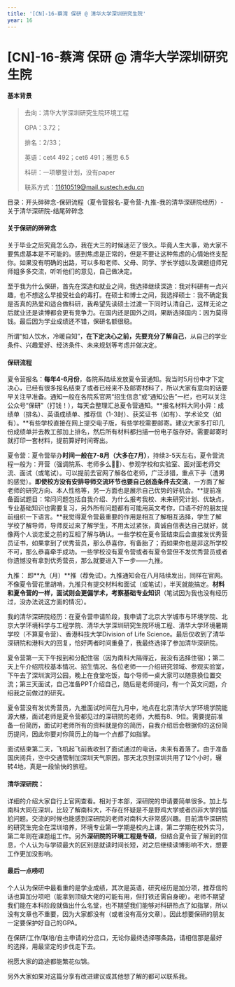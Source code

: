 ```yaml
---
title: '[CN]-16-蔡湾 保研 @ 清华大学深圳研究生院'
year: 16
---
```


# [CN]-16-蔡湾 保研 @ 清华大学深圳研究生院

#### 基本背景



> 去向：清华大学深圳研究生院环境工程
>
> GPA：3.72；
>
> 排名：2/33；
>
> 英语：cet4 492；cet6 491；雅思 6.5
>
> 科研：一项攀登计划，没有paper
>
> 联系方式：11610519@mail.sustech.edu.cn

目录：开头碎碎念-保研流程（夏令营报名-夏令营-九推-我的清华深研院经历）-关于清华深研院-结尾碎碎念

#### 关于保研的碎碎念

关于毕业之后究竟怎么办，我在大三的时候迷茫了很久。毕竟人生大事，劝大家不要焦虑基本是不可能的。感到焦虑是正常的，但是不要让这种焦虑的心情始终支配你。如果没有明确的出路，可以多和老师、父母、同学、学长学姐以及课题组师兄师姐多多交流，听听他们的意见，自己做决定。

至于我为什么保研，首先在深造和就业之间，我选择继续深造：我对科研有一点兴趣，也不想这么早接受社会的毒打。在硕士和博士之间，我选择硕士：我不确定我是否真的热爱和适合做科研，我希望先读硕士过渡一下同时认清自己，这样无论之后就业还是读博都会更有竞争力。在国内还是国外之间，果断选择国内：因为莫得钱。最后因为学业成绩还不错，保研名额很稳。

所谓“如人饮水，冷暖自知”，**在下定决心之前，先要充分了解自己**，从自己的学业条件、兴趣爱好、经济条件、未来规划等考虑并做决定。

#### 保研流程

夏令营报名：**每年4-6月份**，各院系陆续发放夏令营通知。我当时5月份中才下定决心，已经有很多报名结束了或者已经来不及邮寄材料了，所以大家有意向的话要早关注早准备。通知一般在各院系官网“招生信息”或“通知公告”一栏，也可以关注公众号“保研”（打钱！），每天会整理汇总夏令营通知。**报名材料大同小异：成绩单（排名）、英语成绩单、推荐信（1-3封）、获奖证书（如有）、学术论文（如有）。**有些学校直接在网上提交电子版，有些学校需要邮寄。建议大家多打印几份成绩单并去教工部加上排名，然后所有材料都扫描一份电子版存好。需要邮寄时就打印一套材料，提前算好时间寄出。

夏令营：夏令营举办**时间一般在7-8月（大多在7月）**，持续3-5天左右。夏令营流程一般为：开营（强调院系、老师多么🐂🍺）、参观学校和实验室、面对面老师交流、面试（或笔试）。可以提前去官网了解各位老师，广泛涉猎，重点下手（渣男的感觉）。**即使校方没有安排导师交流环节也要自己创造条件去交流**，一方面了解老师的研究方向、本人性格等，另一方面也是展示自己优势的好机会。**提前准备面试题目：常问问题包括自我介绍、为什么报考我校、未来研究计划、优缺点，专业基础知识也需要复习，另外所有问题都有可能用英文考你，口语不好的朋友提前组织一下语言。**我觉得夏令营最重要的作用是相互了解相互选择，学生了解学校了解导师，导师反过来了解学生，不用太过紧张，真诚自信表达自己就好，就像两个人谈恋爱之前的互相了解与确认。一些学校在夏令营结束后会直接发优秀营员证书，如果拿到了优秀营员，那么恭喜你，有备胎了；而如果你也是非这所学校不可，那么恭喜牵手成功。一些学校没有夏令营或者有夏令营但不发优秀营员或者你遗憾没有拿到优秀营员，那么就要进入下一步——九推。

九推： 即**九（月）**推（荐免试）。九推通知会在八月陆续发出，同样在官网。不像夏令营花里胡哨，九推只有提交材料和面试（或笔试），半天就能搞定。**材料和夏令营的一样，面试则会更偏学术，考察基础专业知识**（笔试因为我也没有经历过，没办法说这方面的情况）。

我的清华深研院经历：在夏令营申请阶段，我申请了北京大学城市与环境学院、北京大学环境科学与工程学院、清华大学深圳研究生院环境工程、清华大学环境暑期学校（不算夏令营）、香港科技大学Division of Life Science。最后仅收到了清华深研院和港科大的回复，恰好两者时间重叠了，我最终选择了参加清华深研院。

夏令营第一天下午报到和分配住宿（因为南科大隔得近，我没有选择住宿）；第二天上午介绍院校基本情况、招生情况、各位老师一一介绍研究领域、参观实验室，下午去了深圳滨河公园，晚上在食堂吃饭，每个导师一桌大家可以随意换位置交流；第三天面试，自己准备PPT介绍自己，随后是老师提问，有一个英文问题，介绍我之前做过的研究。

夏令营没有发优秀营员，九推面试时间在九月中，地点在北京清华大学环境学院能源大楼，面试老师是夏令营都见过的深研院的老师，大概有8、9位。需要提前准备一份简历，面试时老师所有的资料就是你的简历，自我介绍后会根据你的这份简历提问，因此你要对你简历上的每一个点都了如指掌。

面试结束第二天，飞机起飞前我收到了面试通过的电话，未来有着落了。由于准备国庆阅兵，空中交通管制加深圳天气原因，那天北京到深圳共用了12个小时，辗转4地，真是一段愉快的旅程。

#### 清华深研院：

详细的介绍大家自行上官网查看。相对于本部，深研院的申请要简单很多。加上与南科大同在深圳，比较了解南科大，不存在怀疑是不是野鸡大学或者四非大学的尴尬问题。交流的时候也能感到深研院的老师对南科大非常感兴趣。目前清华深研院的研究生完全在深圳培养，环境专业第一学期是校内上课，第二学期在校外实习，第二年则在课题组工作。另外**深研院的环境工程是专硕**，但结合夏令营了解到的信息，个人认为与学硕最大的区别是就读时间长短，对之后继续读博影响不大，想要工作更加没影响。

#### 最后一点唠叨

个人认为保研中最看重的是学业成绩，其次是英语，研究经历是加分项，推荐信的话也算加分项吧（能拿到顶级大佬的可能有用，但打铁还需自身硬）。老师不期望我们能在本科阶段就做出什么名堂，也不期望我们能够对科研热点了如指掌，所以没有文章也不重要，因为大家都没有（或者没有高分文章）。因此想要保研的朋友一定要保护好自己的GPA。

在保研/工作/联培/自主申请的分岔口，无论你最终选择哪条路，请相信那是最好的选择，用最坚定的步伐走下去。

祝愿大家的路途都能繁花似锦。

 

另外大家如果对这篇分享有改进建议或其他想了解的都可以联系我。